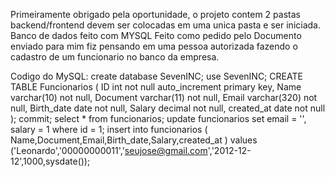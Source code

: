 Primeiramente obrigado pela oportunidade, o projeto contem 2 pastas backend/frontend devem ser colocadas em uma unica pasta e ser iniciada.
Banco de dados feito com MYSQL Feito como pedido pelo Documento enviado para mim fiz pensando em uma pessoa autorizada fazendo o cadastro de um funcionario no banco da empresa.

Codigo do MySQL:
create database SevenINC; 
use SevenINC; 
CREATE TABLE Funcionarios ( ID int not null auto_increment primary key, Name varchar(10) not null, Document varchar(11) not null, Email varchar(320) not null, Birth_date date not null, Salary decimal not null, created_at date not null ); 
commit; 
select * from funcionarios; 
update funcionarios set email = '', salary = 1 where id = 1; insert into funcionarios ( Name,Document,Email,Birth_date,Salary,created_at ) values ('Leonardo','00000000011','seujose@gmail.com','2012-12-12',1000,sysdate());
